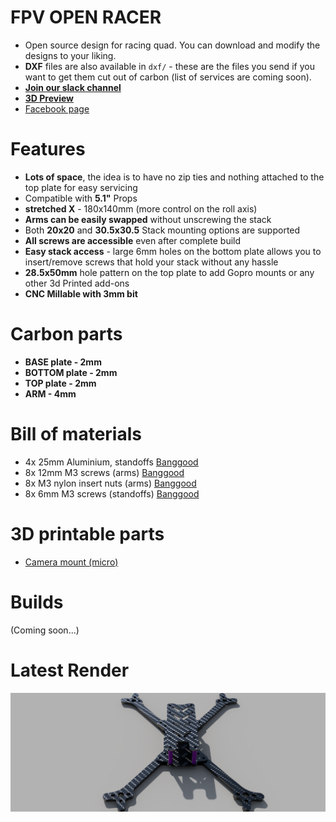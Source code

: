 # FPV OPEN RACER
- Open source design for racing quad. You can download and modify the designs to your liking.
- **DXF** files are also available in `dxf/` - these are the files you send if you want to get them cut out of carbon (list of services are coming soon).
- **[Join our slack channel](https://join.slack.com/t/openfpvworkspace/shared_invite/enQtODgyMDY0MTgyNDAxLTNkYTExNzY0YzkxYjYwZTdiMzQ1MzkwNzc3OTJhODZiMTdiMTg1ZTQwYjM1NjA1ODZkYjUzNWY0YTA1NTUwZmE)**
- **[3D Preview](https://a360.co/2Fc0HBd)**
- [Facebook page](https://www.facebook.com/openfpvcommunity)

# Features
* **Lots of space**, the idea is to have no zip ties and nothing attached to the top plate for easy servicing
* Compatible with **5.1"** Props
* **stretched X** - 180x140mm (more control on the roll axis)
* **Arms can be easily swapped** without unscrewing the stack
* Both **20x20** and **30.5x30.5** Stack mounting options are supported
* **All screws are accessible** even after complete build
* **Easy stack access** - large 6mm holes on the bottom plate allows you to insert/remove screws that hold your stack without any hassle
* **28.5x50mm** hole pattern on the top plate to add Gopro mounts or any other 3d Printed add-ons
* **CNC Millable with 3mm bit**

# Carbon parts
* **BASE plate - 2mm**
* **BOTTOM plate - 2mm** 
* **TOP plate - 2mm**
* **ARM - 4mm**

# Bill of materials
* 4x 25mm Aluminium, standoffs [Banggood](https://www.banggood.com/Suleve-M3AS5-10Pcs-M3-25mm-Knurled-Standoff-Aluminum-Alloy-Anodized-Spacer-p-1118407.html?)
* 8x 12mm M3 screws (arms) [Banggood](https://www.banggood.com/Suleve-M5CH8-50Pcs-M5-10_9-Grade-Carbon-Steel-Hex-Socket-Cap-Head-Screw-6-40mm-Optional-Length-p-1516497.html?ID=513288)
* 8x M3 nylon insert nuts (arms) [Banggood](https://www.banggood.com/Suleve-CS1-50pcs-Carbon-Steel-Self-Locking-Hex-Nut-Nylon-Insert-Lock-Nut-M2M2_5M3M4M5M6M8M10M12-p-1499543.html?rmmds=search&ID=514519)
* 8x 6mm M3 screws (standoffs) [Banggood](https://www.banggood.com/Suleve-M5CH8-50Pcs-M5-10_9-Grade-Carbon-Steel-Hex-Socket-Cap-Head-Screw-6-40mm-Optional-Length-p-1516497.html?ID=528721)

# 3D printable parts
* [Camera mount (micro)](https://www.thingiverse.com/thing:4080423)

# Builds
(Coming soon...)

# Latest Render
![Open Source - FPV racing frame](https://github.com/rgbskills/fpv_open_racer/blob/master/png/render.png)
